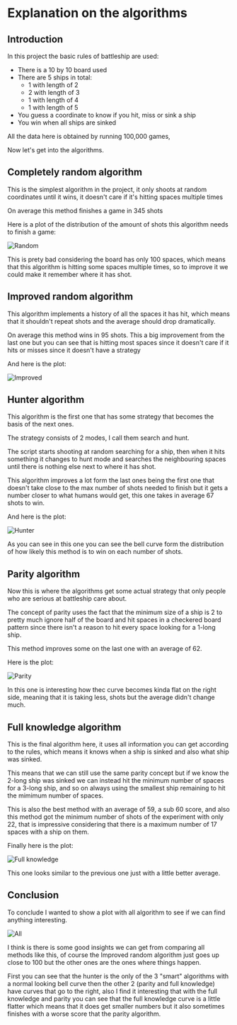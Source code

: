 # Explanation on the algorithms

## Introduction

In this project the basic rules of battleship are used:
- There is a 10 by 10 board used
- There are 5 ships in total:
    - 1 with length of 2
    - 2 with length of 3
    - 1 with length of 4
    - 1 with length of 5
- You guess a coordinate to know if you hit, miss or sink a ship
- You win when all ships are sinked

All the data here is obtained by running 100,000 games,

Now let's get into the algorithms.

## Completely random algorithm

This is the simplest algorithm in the project, it only shoots at random coordinates until it wins,
it doesn't care if it's hitting spaces multiple times

On average this method finishes a game in 345 shots

Here is a plot of the distribution of the amount of shots this algorithm needs to finish a game:

![Random](./images/Random.png)

This is prety bad considering the board has only 100 spaces, which means that this algorithm is hitting some spaces multiple times, so to improve it we could make it remember where it has shot.

## Improved random algorithm

This algorithm implements a history of all the spaces it has hit, which means that it shouldn't repeat shots and the average should drop dramatically.

On average this method wins in 95 shots. This a big improvement from the last one but you can see that is hitting most spaces since it doesn't care if it hits
or misses since it doesn't have a strategy

And here is the plot:

![Improved](./images/Improved.png)

## Hunter algorithm

This algorithm is the first one that has some strategy that becomes the basis of the next ones.

The strategy consists of 2 modes, I call them search and hunt.

The script starts shooting at random searching for a ship,
then when it hits something it changes to hunt mode and searches the neighbouring spaces
until there is nothing else next to where it has shot.

This algorithm improves a lot form the last ones being the first one that doesn't take close
to the max number of shots needed to finish but it gets a number closer to what humans would get,
this one takes in average 67 shots to win.

And here is the plot:

![Hunter](./images/Hunter.png)

As you can see in this one you can see the bell curve form the distribution of how likely 
this method is to win on each number of shots.

## Parity algorithm

Now this is where the algorithms get some actual strategy that only people who are serious at battleship care about.

The concept of parity uses the fact that the minimum size of a ship is 2 to pretty much ignore half of the board
and hit spaces in a checkered board pattern since there isn't a reason to hit every space looking for a 1-long ship.

This method improves some on the last one with an average of 62.

Here is the plot:

![Parity](./images/Parity.png)

In this one is interesting how thec curve becomes kinda flat on the right side, meaning that it is taking less,
shots but the average didn't change much.

## Full knowledge algorithm

This is the final algorithm here, it uses all information you can get according to the rules, which means it knows
when a ship is sinked and also what ship was sinked.

This means that we can still use the same parity concept but if we know the 2-long ship was sinked we can instead 
hit the minimum number of spaces for a 3-long ship, and so on always using the smallest ship remaining to 
hit the mimimum number of spaces.

This is also the best method with an average of 59, a sub 60 score, and also this method got the minimum number of shots
of the experiment with only 22, that is impressive considering that there is a maximum number of 17 spaces with a ship on them.

Finally here is the plot:

![Full knowledge](./images/Fullk.png)

This one looks similar to the previous one just with a little better average.

## Conclusion

To conclude I wanted to show a plot with all algorithm to see if we can find anything interesting.

![All](./images/All.png)

I think is there is some good insights we can get from comparing all methods like this, of course
the Improved random algorithm just goes up close to 100 but the other ones are the ones where things happen.

First you can see that the hunter is the only of the 3 "smart" algorithms with a normal looking bell curve then the
other 2 (parity and full knowledge) have curves that go to the right,
also I find it interesting that with the full knowledge and parity you can see that the full knowledge curve 
is a little flatter which means that it does get smaller numbers but it also sometimes finishes with a worse score that the parity algorithm.

